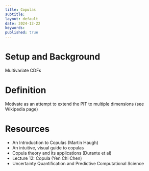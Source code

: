 ```yaml
---
title: Copulas
subtitle:
layout: default
date: 2024-12-22
keywords:
published: true
---
```


# Setup and Background
Multivariate CDFs

# Definition
Motivate as an attempt to extend the PIT to multiple dimensions (see
Wikipedia page)

# Resources
- An Introduction to Copulas (Martin Haugh)
- An intuitive, visual guide to copulas
- Copula theory and its applications (Durante et al)
- Lecture 12: Copula (Yen Chi Chen)
- Uncertainty Quantification and Predictive Computational Science
